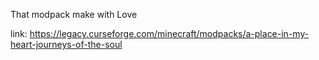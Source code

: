 That modpack make with Love

link:
https://legacy.curseforge.com/minecraft/modpacks/a-place-in-my-heart-journeys-of-the-soul
